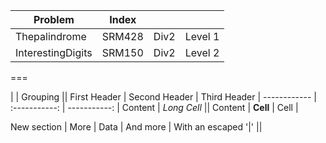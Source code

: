 |Problem | Index | | |
|------|----|----|----|
|Thepalindrome|SRM428|Div2|Level 1|
|InterestingDigits|SRM150|Div2|Level 2|

===

|             |          Grouping           ||
First Header  | Second Header | Third Header |
    ------------ | :-----------: | -----------: |
Content       |          *Long Cell*        ||
Content       |   **Cell**    |         Cell |

New section   |     More      |         Data |
And more      | With an escaped '\|'         ||  
